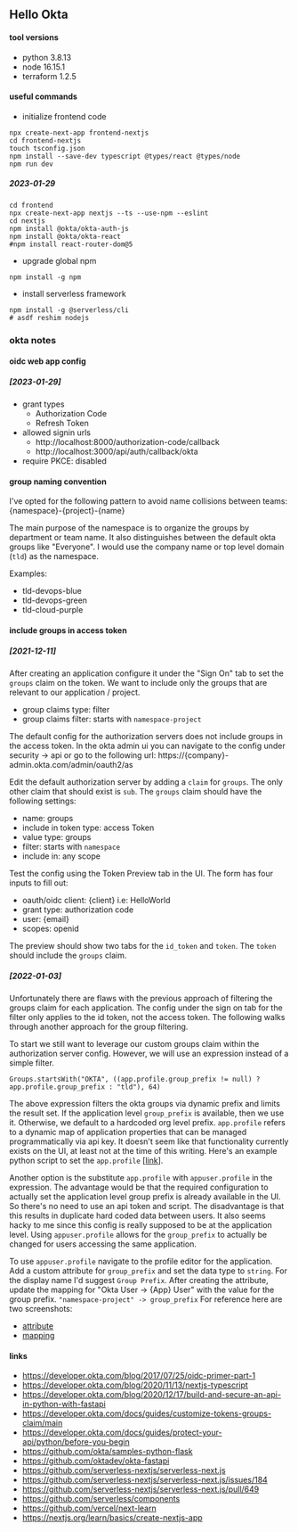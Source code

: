 ## Hello Okta

#### tool versions
- python 3.8.13
- node 16.15.1
- terraform 1.2.5

#### useful commands
- initialize frontend code
```shell
npx create-next-app frontend-nextjs
cd frontend-nextjs
touch tsconfig.json
npm install --save-dev typescript @types/react @types/node
npm run dev
```

##### 2023-01-29
```shell
cd frontend
npx create-next-app nextjs --ts --use-npm --eslint
cd nextjs
npm install @okta/okta-auth-js
npm install @okta/okta-react
#npm install react-router-dom@5

```

- upgrade global npm
```shell
npm install -g npm
```

- install serverless framework
```shell
npm install -g @serverless/cli
# asdf reshim nodejs
```

### okta notes

#### oidc web app config
##### [2023-01-29]
- grant types
  - Authorization Code
  - Refresh Token
- allowed signin urls
  - http://localhost:8000/authorization-code/callback
  - http://localhost:3000/api/auth/callback/okta
- require PKCE: disabled

#### group naming convention
I've opted for the following pattern to avoid name collisions between teams:
{namespace}-{project}-{name}

The main purpose of the namespace is to organize the groups by department or team name. It also distinguishes between
the default okta groups like "Everyone". I would use the company name or top level domain (`tld`) as the namespace.

Examples:
- tld-devops-blue
- tld-devops-green
- tld-cloud-purple

#### include groups in access token
##### [2021-12-11]
After creating an application configure it under the "Sign On" tab to set the `groups` claim on the token. We want to
include only the groups that are relevant to our application / project. 
- group claims type: filter
- group claims filter: starts with `namespace-project`

The default config for the authorization servers does not include groups in the access token.
In the okta admin ui you can navigate to the config under security -> api or go to the following url:
https://{company}-admin.okta.com/admin/oauth2/as

Edit the default authorization server by adding a `claim` for `groups`. The only other claim that should exist is `sub`.
The `groups` claim should have the following settings:
- name: groups
- include in token type: access Token
- value type: groups
- filter: starts with `namespace`
- include in: any scope

Test the config using the Token Preview tab in the UI. The form has four inputs to fill out:
- oauth/oidc client: {client} i.e: HelloWorld
- grant type: authorization code
- user: {email}
- scopes: openid

The preview should show two tabs for the `id_token` and `token`. The `token` should include the `groups` claim.

##### [2022-01-03]
Unfortunately there are flaws with the previous approach of filtering the groups claim for each application. The config
under the sign on tab for the filter only applies to the id token, not the access token. The following walks through
another approach for the group filtering.

To start we still want to leverage our custom groups claim within the authorization server config. However, we will use
an expression instead of a simple filter.
```
Groups.startsWith("OKTA", ((app.profile.group_prefix != null) ? app.profile.group_prefix : "tld"), 64)
```

The above expression filters the okta groups via dynamic prefix and limits the result set. If the application level
`group_prefix` is available, then we use it. Otherwise, we default to a hardcoded org level prefix. `app.profile` refers
to a dynamic map of application properties that can be managed programmatically via api key. It doesn't seem like that
functionality currently exists on the UI, at least not at the time of this writing. Here's an example python script to
set the `app.profile` [[link](backend-fastapi/spikes/app-profile-1.py)].

Another option is the substitute `app.profile` with `appuser.profile` in the expression. The advantage would be that
the required configuration to actually set the application level group prefix is already available in the UI. So there's
no need to use an api token and script. The disadvantage is that this results in duplicate hard coded data between users.
It also seems hacky to me since this config is really supposed to be at the application level. Using `appuser.profile`
allows for the `group_prefix` to actually be changed for users accessing the same application.

To use `appuser.profile` navigate to the profile editor for the application. Add a custom attribute for `group_prefix`
and set the data type to `string`. For the display name I'd suggest `Group Prefix`. After creating the attribute, update
the mapping for "Okta User -> {App} User" with the value for the group prefix. `"namespace-project" -> group_prefix`
For reference here are two screenshots:
- [attribute](docs/images/hello-world-profile.png)
- [mapping](docs/images/group-prefix-example.png)

#### links
- https://developer.okta.com/blog/2017/07/25/oidc-primer-part-1
- https://developer.okta.com/blog/2020/11/13/nextjs-typescript
- https://developer.okta.com/blog/2020/12/17/build-and-secure-an-api-in-python-with-fastapi
- https://developer.okta.com/docs/guides/customize-tokens-groups-claim/main
- https://developer.okta.com/docs/guides/protect-your-api/python/before-you-begin
- https://github.com/okta/samples-python-flask
- https://github.com/oktadev/okta-fastapi
- https://github.com/serverless-nextjs/serverless-next.js
- https://github.com/serverless-nextjs/serverless-next.js/issues/184
- https://github.com/serverless-nextjs/serverless-next.js/pull/649
- https://github.com/serverless/components
- https://github.com/vercel/next-learn
- https://nextjs.org/learn/basics/create-nextjs-app
